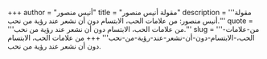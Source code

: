 +++
author = "أنيس منصور"
title = "مقولة أنيس منصور"
description = '''مقولة أنيس منصور: من علامات الحب، الابتسام دون أن نشعر عند رؤية من نحب.'''
quote = '''من علامات الحب، الابتسام دون أن نشعر عند رؤية من نحب.'''
slug = '''من-علامات-الحب،-الابتسام-دون-أن-نشعر-عند-رؤية-من-نحب'''
+++
من علامات الحب، الابتسام دون أن نشعر عند رؤية من نحب.
